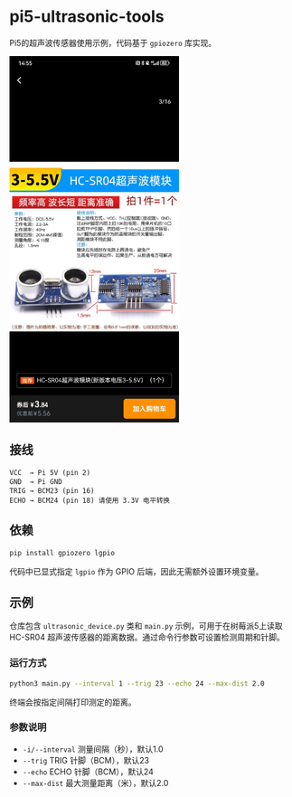 # pi5-ultrasonic-tools

Pi5的超声波传感器使用示例，代码基于 `gpiozero` 库实现。

<img src="doc/device.jpg" alt="Device" width="300" />

## 接线

```
VCC  → Pi 5V (pin 2)
GND  → Pi GND
TRIG → BCM23 (pin 16)
ECHO → BCM24 (pin 18) 请使用 3.3V 电平转换
```

## 依赖

```bash
pip install gpiozero lgpio
```

代码中已显式指定 `lgpio` 作为 GPIO 后端，因此无需额外设置环境变量。

## 示例

仓库包含 `ultrasonic_device.py` 类和 `main.py` 示例，可用于在树莓派5上读取 HC-SR04 超声波传感器的距离数据。通过命令行参数可设置检测周期和针脚。
### 运行方式

```bash
python3 main.py --interval 1 --trig 23 --echo 24 --max-dist 2.0
```

终端会按指定间隔打印测定的距离。

### 参数说明

- `-i/--interval` 测量间隔（秒），默认1.0
- `--trig` TRIG 针脚（BCM），默认23
- `--echo` ECHO 针脚（BCM），默认24
- `--max-dist` 最大测量距离（米），默认2.0
